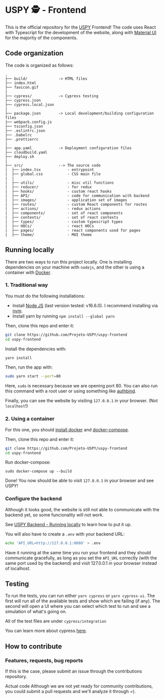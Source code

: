 # USPY 🕵️ - Frontend

This is the official repository for the [USPY](https://uspy.me) Frontend! The code uses React with Typescript for the development of the website, along with [Material UI](https://mui.com/) for the majority of the components.

## Code organization

The code is organized as follows:

```
.
├── build/              -> HTML files
├── index.html
├── favicon.gif
|
├── cypress/            -> Cypress testing
├── cypress.json
├── cypress.local.json
|
├── package.json        -> Local development/building configuration files
├── webpack.config.js
├── tsconfig.json
├── .eslintrc.json
├── .babelrc
├── .prettierrc
|
├── app.yaml            -> Deployment configuration files
├── cloudbuild.yaml
├── deploy.sh
|
├── src/                --> The source code
|  ├── index.tsx            - entrypoint
|  ├── global.css           - CSS main file
|  |
|  ├── utils/               - misc util functions
|  ├── reducer/             - for redux
|  ├── hooks/               - custom react hooks
|  ├── API/                 - code for communication with backend
|  ├── images/              - application set of images
|  ├── routes/              - custom React components for routes
|  ├── actions/             - redux actions
|  ├── components/          - set of react components
|  ├── contexts/            - set of react contexts
|  ├── types/               - custom typescript types
|  ├── HOCs/                - react HOCs
|  ├── pages/               - react components used for pages
|  ├── theme/               - MUI theme

```

## Running locally

There are two ways to run this project locally. One is installing dependencies on your machine with `nodejs`, and the other is using a container with [Docker](https://www.docker.com/).

### 1. Traditional way

You must do the following installations:

- Install [Node JS](https://nodejs.org/en/download/) (last version tested: v16.6.0). I recommend installing via [nvm](https://github.com/nvm-sh/nvm#installing-and-updating).
- Install yarn by running `npm install --global yarn`

Then, clone this repo and enter it:
```sh
git clone https://github.com/Projeto-USPY/uspy-frontend
cd uspy-frontend
```
Install the dependencies with:
```sh
yarn install
```
Then, run the app with:
```sh
sudo yarn start --port=80
```
Here, `sudo` is necessary because we are opening port 80. You can also run this command with a root user or using something like [authbind](https://superuser.com/questions/710253/allow-non-root-process-to-bind-to-port-80-and-443#:~:text=Option%202%3A%20Use%20authbind%20to%20grant%20one%2Dtime%20access%2C%20with%20finer%20user/group/port%20control).

Finally, you can see the website by visiting `127.0.0.1` in your browser. (Not `localhost`!)

### 2. Using a container

For this one, you should [install docker](https://docs.docker.com/engine/install/) and [docker-compose](https://docs.docker.com/compose/install/).

Then, clone this repo and enter it:
```sh
git clone https://github.com/Projeto-USPY/uspy-frontend
cd uspy-frontend
```
Run docker-compose:
```
sudo docker-compose up --build
```
Done! You now should be able to visit `127.0.0.1` in your browser and see USPY!


### Configure the backend

Although it looks good, the website is still not able to communicate with the backend yet, so some funcionality will not work.

See [USPY Backend - Running locally](https://github.com/Projeto-USPY/uspy-backend/tree/local_development#running-locally) to learn how to put it up.

You will also have to create a `.env` with your backend URL:
```sh
echo 'API_URL=http://127.0.0.1:8080' > .env
``` 

Have it running at the same time you run your frontend and they should communicate gracefully, as long as you set the `API_URL` correctly (with the same port used by the backend) and visit 127.0.0.1 in your browser instead of localhost.

## Testing

To run the tests, you can run either `yarn cypress` or `yarn cypress-ui`. The first will run all of the available tests and show which are failing (if any). The second will open a UI where you can select which test to run and see a simulation of what's going on.

All of the test files are under `cypress/integration`

You can learn more about cypress [here](https://www.cypress.io/).

## How to contribute

### Features, requests, bug reports

If this is the case, please submit an issue through the contributions repository.

Actual code
Although we are not yet ready for community contributions, you could submit a pull requests and we'll analyze it through =).
